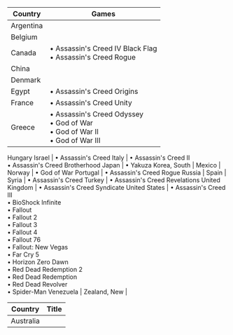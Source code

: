 |Country|Games|
|---|---|
Argentina |
Belgium |
Canada | • Assassin's Creed IV Black Flag<br/>• Assassin's Creed Rogue 
China |
Denmark |
Egypt | • Assassin's Creed Origins 
France | • Assassin's Creed Unity 
Greece | • Assassin's Creed Odyssey<br/>• God of War<br/>• God of War II<br/>• God of War III
Hungary 
Israel | • Assassin's Creed 
Italy | • Assassin's Creed II<br/>• Assassin's Creed Brotherhood 
Japan | • Yakuza
Korea, South |
Mexico |
Norway | • God of War 
Portugal | • Assassin's Creed Rogue 
Russia |
Spain |
Syria | • Assassin's Creed
Turkey | • Assassin's Creed Revelations
United Kingdom | • Assassin's Creed Syndicate 
United States | • Assassin's Creed III<br/>• BioShock Infinite<br/>• Fallout<br/>• Fallout 2<br/>• Fallout 3<br/>• Fallout 4<br/>• Fallout 76<br/>• Fallout: New Vegas<br/>• Far Cry 5<br/>• Horizon Zero Dawn<br/>• Red Dead Redemption 2<br/>• Red Dead Redemption<br/>• Red Dead Revolver<br/>• Spider-Man
Venezuela | 
Zealand, New | 



|Country|Title|
|---|---|
Australia | 
